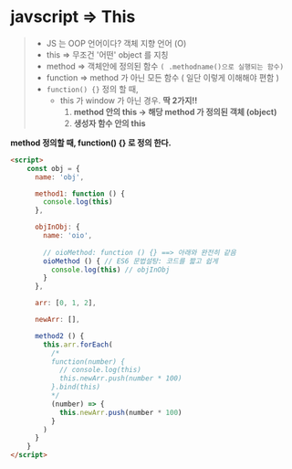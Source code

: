 # javscript => This

> - JS 는 OOP 언어이다? 객체 지향 언어 (O)
> - this => 무조건 '어떤' object 를 지칭
> - method => 객체안에 정의된 함수 `( .methodname()으로 실행되는 함수)`
> - function => method 가 아닌 모든 함수 ( 일단 이렇게 이해해야 편함 )
> - `function() {}` 정의 할 때,
>   - this 가 window 가 아닌 경우. **딱 2가지!!**
>     1. **method 안의 this -> 해당 method 가 정의된 객체 (object)**
>     2. **생성자 함수 안의 this**



**method 정의할 때, function() {} 로 정의 한다.**

```html
<script>
    const obj = {
      name: 'obj',

      method1: function () {
        console.log(this)
      },

      objInObj: {
        name: 'oio',
          
        // oioMethod: function () {} ==> 아래와 완전히 같음
        oioMethod () { // ES6 문법설탕: 코드를 짧고 쉽게
          console.log(this) // objInObj
        }
      },

      arr: [0, 1, 2],

      newArr: [],

      method2 () {
        this.arr.forEach(
          /*
          function(number) {
            // console.log(this)
            this.newArr.push(number * 100)
          }.bind(this)
          */
          (number) => {
            this.newArr.push(number * 100)
          }
        )
      }
    }
</script>    
```

